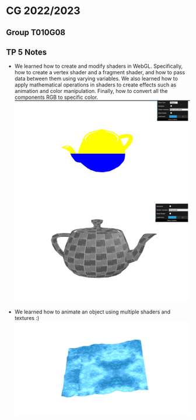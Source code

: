 # CG 2022/2023

## Group T010G08

## TP 5 Notes

- We learned how to create and modify shaders in WebGL. Specifically, how to create a vertex shader and a fragment shader, and how to pass data between them using varying variables. We also learned how to apply mathematical operations in shaders to create effects such as animation and color manipulation. Finally, how to convert all the components RGB to specific color.
![Screenshot 1](screenshots/cg-t10g08-tp5-1a.jpeg)
![Screenshot 2](screenshots/cg-t10g08-tp5-1b.png)

- We learned how to animate an object using multiple shaders and textures :)
![Screenshot 2](screenshots/cg-t10g08-tp5-2.png)

